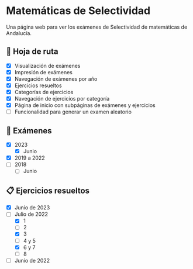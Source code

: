 # Matemáticas de Selectividad

Una página web para ver los exámenes de Selectividad de matemáticas de Andalucía.

## 📅 Hoja de ruta

- [x] Visualización de exámenes
- [x] Impresión de exámenes
- [x] Navegación de exámenes por año
- [x] Ejercicios resueltos
- [x] Categorías de ejercicios
- [x] Navegación de ejercicios por categoría
- [x] Página de inicio con subpáginas de exámenes y ejercicios
- [ ] Funcionalidad para generar un examen aleatorio

## 📘 Exámenes

- [x] 2023
    - [x] Junio
- [x] 2019 a 2022
- [ ] 2018
    - [ ] Junio

## 📋 Ejercicios resueltos

- [x] Junio de 2023
- [ ] Julio de 2022
    - [x] 1
    - [ ] 2
    - [x] 3
    - [ ] 4 y 5
    - [x] 6 y 7
    - [ ] 8
- [ ] Junio de 2022
